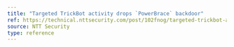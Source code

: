 ```yaml
---
title: "Targeted TrickBot activity drops `PowerBrace` backdoor"
ref: https://technical.nttsecurity.com/post/102fnog/targeted-trickbot-activity-drops-powerbrace-backdoor
source: NTT Security
type: reference
---
```

